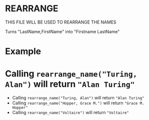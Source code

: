 REARRANGE
=========
THIS FILE WILL BE USED TO REARRANGE THE NAMES

Turns "LastName,FirstName" into "Firstname LastName"

# Example

Calling `rearrange_name("Turing, Alan")` will return `"Alan Turing"`
========


 * Calling `rearrange_name("Turing, Alan")` will return `"Alan Turing"`
 * Calling `rearrange_name("Hopper, Grace M.")` will return `"Grace M. Hopper"`
 * Calling `rearrange_name("Voltaire")` will return `"Voltaire"`
